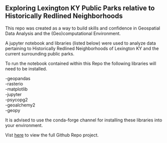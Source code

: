 ## Exploring Lexington KY Public Parks relative to Historically Redlined Neighborhoods

This repo was created as a way to build skills and confidence in Geospatial Data Analysis and the (Geo)computational Environment. 

A jupyter notebook and libraries (listed below) were used to analyze data pertaining to Historically Redlined Neighborhoods of Lexington KY and the current surrounding public parks.

To run the notebook contained within this Repo the following libraries will need to be installed.

-geopandas  
-rasterio  
-matplotlib  
-jupyter  
-psycopg2  
-geoalchemy2  
-geopy  

It is advised to use the conda-forge channel for installing these libraries into your environment.

Vist [here](https://github.com/RCRamsey/lex_redlined_and_parks) to view the full Github Repo project.  

